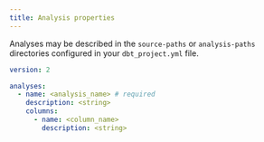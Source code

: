 ```yaml
---
title: Analysis properties
---
```


Analyses may be described in the `source-paths` or `analysis-paths` directories configured in your `dbt_project.yml` file.

```yml
version: 2

analyses:
  - name: <analysis_name> # required
    description: <string>
    columns:
      - name: <column_name>
        description: <string>

```
